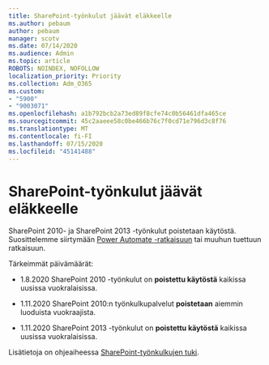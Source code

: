 ```yaml
---
title: SharePoint-työnkulut jäävät eläkkeelle
ms.author: pebaum
author: pebaum
manager: scotv
ms.date: 07/14/2020
ms.audience: Admin
ms.topic: article
ROBOTS: NOINDEX, NOFOLLOW
localization_priority: Priority
ms.collection: Adm_O365
ms.custom:
- "5900"
- "9003071"
ms.openlocfilehash: a1b792bcb2a73ed89f8cfe74c0b56461dfa465ce
ms.sourcegitcommit: 45c2aaeee58c0be466b76c7f0cd71e796d3c8f76
ms.translationtype: MT
ms.contentlocale: fi-FI
ms.lasthandoff: 07/15/2020
ms.locfileid: "45141488"
---
```

# <a name="sharepoint-workflows-retiring"></a>SharePoint-työnkulut jäävät eläkkeelle

SharePoint 2010- ja SharePoint 2013 -työnkulut poistetaan käytöstä. Suosittelemme siirtymään [Power Automate -ratkaisuun](https://docs.microsoft.com/power-automate/getting-started) tai muuhun tuettuun ratkaisuun. 

Tärkeimmät päivämäärät:

- 1.8.2020 SharePoint 2010 -työnkulut on **poistettu käytöstä** kaikissa uusissa vuokralaisissa.

- 1.11.2020 SharePoint 2010:n työnkulkupalvelut **poistetaan** aiemmin luoduista vuokraajista.

- 1.11.2020 SharePoint 2013 -työnkulut on **poistettu käytöstä** kaikissa uusissa vuokralaisissa.

Lisätietoja on ohjeaiheessa [SharePoint-työnkulkujen tuki](https://aka.ms/sp-workflows-support).